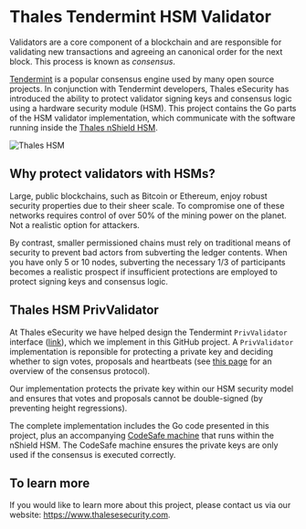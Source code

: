 # Thales Tendermint HSM Validator

Validators are a core component of a blockchain and are responsible for validating new transactions and agreeing an canonical order for the next block. This process is known as *consensus*.

[Tendermint](https://tendermint.com/) is a popular consensus engine used by many open source projects. In conjunction with Tendermint developers, Thales eSecurity has introduced the ability to protect validator signing keys and consensus logic using a hardware security module (HSM). This project contains the Go parts of the HSM validator implementation, which communicate with the software running inside the [Thales nShield HSM](https://www.thalesesecurity.com/products/general-purpose-hsms/nshield-connect).

![Thales HSM](https://www.thalesesecurity.com/sites/default/files/inline-images/product-img-nshield-connect.jpg)

## Why protect validators with HSMs?

Large, public blockchains, such as Bitcoin or Ethereum, enjoy robust security properties due to their sheer scale. To compromise one of these networks requires control of over 50% of the mining power on the planet. Not a realistic option for attackers.

By contrast, smaller permissioned chains must rely on traditional means of security to prevent bad actors from subverting the ledger contents. When you have only 5 or 10 nodes, subverting the necessary 1/3 of participants becomes a realistic prospect if insufficient protections are employed to protect signing keys and consensus logic.

## Thales HSM PrivValidator

At Thales eSecurity we have helped design the Tendermint `PrivValidator` interface ([link](https://github.com/tendermint/tendermint/blob/master/types/priv_validator.go)), which we implement in this GitHub project. A `PrivValidator` implementation is reponsible for protecting a private key and deciding whether to sign votes, proposals and heartbeats (see [this page](https://tendermint.readthedocs.io/en/master/introduction.html#consensus-overview) for an overview of the consensus protocol).

Our implementation protects the private key within our HSM security model and  ensures that votes and proposals cannot be double-signed (by preventing height regressions).

The complete implementation includes the Go code presented in this project, plus an accompanying [CodeSafe machine](https://github.com/thales-e-security/tendermint-codesafe) that runs within the nShield HSM. The CodeSafe machine ensures the private keys are only used if the consensus is executed correctly.

## To learn more

If you would like to learn more about this project, please contact us via our website: https://www.thalesesecurity.com.
